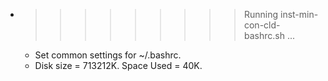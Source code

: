 * >>>>>>>>> Running inst-min-con-cld-bashrc.sh ...
  * Set common settings for ~/.bashrc.
  * Disk size = 713212K. Space Used = 40K.

